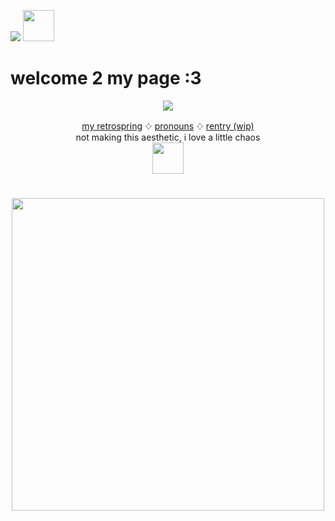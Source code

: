 ![](https://komarev.com/ghpvc/?username=sednoseterces&color=FFD35A&style=for-the-badge&label=hi++++) <img src="https://github.com/user-attachments/assets/9f742659-0f6d-4237-b41f-37c6a5e2be31" height=50 weight=150> <br /> 
# welcome 2 my page :3
<div align="center">
<img src="https://github.com/user-attachments/assets/dd9f9d3d-4082-4142-b61a-f7f8d4c214ef"> <br /> 
</div>
<div align="center">
  
 [my retrospring](https://retrospring.net/@applepox) 𔓕 [pronouns](https://pronouns.cc/@yesmylord) 𔓕 [rentry (wip)](https://rentry.co/applepox) <br />
 not making this aesthetic, i love a little chaos <br />
 <img src="https://github.com/user-attachments/assets/87100a7f-e3b3-4b8d-8a74-ca3a96bc916b" height=50 width=50>
</div>

#
<div align="center">
<img src="https://github.com/user-attachments/assets/19ab2646-9697-4b4e-95b9-33c8a0a6ff40" height=500 width=500> <br />
</div>

